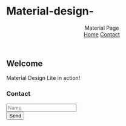# Material-design-
<!DOCTYPE html>
<html lang="en">
<head>
  <meta charset="UTF-8">
  <meta name="viewport" content="width=device-width, initial-scale=1.0">
  <title>Material Page</title>
  <link rel="stylesheet" href="https://code.getmdl.io/1.3.0/material.indigo-pink.min.css">
  <link rel="stylesheet" href="https://fonts.googleapis.com/icon?family=Material+Icons">
  <script defer src="https://code.getmdl.io/1.3.0/material.min.js"></script>
</head>
<body>
  <div class="mdl-layout mdl-js-layout mdl-layout--fixed-header">
    <header class="mdl-layout__header">
      <div class="mdl-layout__header-row">
        <span class="mdl-layout-title">Material Page</span>
        <nav class="mdl-navigation">
          <a class="mdl-navigation__link" href="#home">Home</a>
          <a class="mdl-navigation__link" href="#contact">Contact</a>
        </nav>
      </div>
    </header>
    <main class="mdl-layout__content">
      <section id="home" class="mdl-grid">
        <div class="mdl-cell mdl-cell--12-col">
          <h2>Welcome</h2>
          <p>Material Design Lite in action!</p>
        </div>
      </section>
      <section id="contact" class="mdl-grid">
        <div class="mdl-cell mdl-cell--6-col">
          <h3>Contact</h3>
          <form>
            <div class="mdl-textfield mdl-js-textfield">
              <input class="mdl-textfield__input" type="text" id="name" placeholder="Name">
            </div>
            <button class="mdl-button mdl-js-button mdl-button--raised mdl-button--colored">
              Send
            </button>
          </form>
        </div>
      </section>
    </main>
  </div>
</body>
</html>

